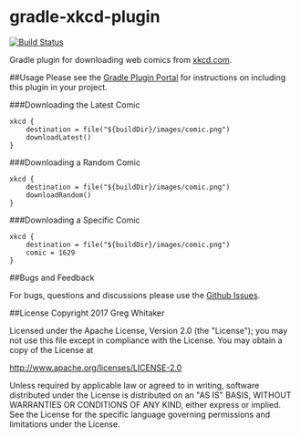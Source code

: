 gradle-xkcd-plugin
===
[![Build Status](https://travis-ci.org/gregwhitaker/gradle-xkcd-plugin.svg?branch=master)](https://travis-ci.org/gregwhitaker/gradle-xkcd-plugin)

Gradle plugin for downloading web comics from [xkcd.com](http://xkcd.com).

##Usage
Please see the [Gradle Plugin Portal](https://plugins.gradle.org/plugin/com.github.gregwhitaker.xkcd) for instructions on including this plugin in your project.

###Downloading the Latest Comic

```$groovy
xkcd {
    destination = file("${buildDir}/images/comic.png")
    downloadLatest()
}   
```

###Downloading a Random Comic

```$groovy
xkcd {
    destination = file("${buildDir}/images/comic.png")
    downloadRandom()
}   
```

###Downloading a Specific Comic

```$groovy
xkcd {
    destination = file("${buildDir}/images/comic.png")
    comic = 1629
}   
```

##Bugs and Feedback

For bugs, questions and discussions please use the [Github Issues](https://github.com/gregwhitaker/gradle-xkcd-plugin/issues).

##License
Copyright 2017 Greg Whitaker

Licensed under the Apache License, Version 2.0 (the "License"); you may not use this file except in compliance with the License. You may obtain a copy of the License at

http://www.apache.org/licenses/LICENSE-2.0

Unless required by applicable law or agreed to in writing, software distributed under the License is distributed on an "AS IS" BASIS, WITHOUT WARRANTIES OR CONDITIONS OF ANY KIND, either express or implied. See the License for the specific language governing permissions and limitations under the License.
